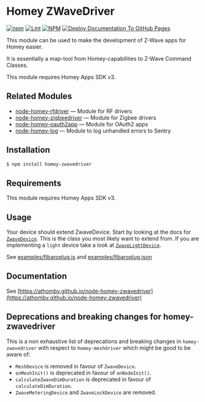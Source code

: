 # Homey ZWaveDriver

[![npm](https://img.shields.io/npm/v/homey-zwavedriver)](https://www.npmjs.com/package/homey-zwavedriver) [![Lint](https://github.com/athombv/node-homey-zwavedriver/actions/workflows/lint.yml/badge.svg?branch=master)](https://github.com/athombv/node-homey-zwavedriver/actions/workflows/lint.yml) [![NPM](https://github.com/athombv/node-homey-zwavedriver/actions/workflows/deploy.yml/badge.svg)](https://github.com/athombv/node-homey-zwavedriver/actions/workflows/deploy.yml) [![Deploy Documentation To GitHub Pages](https://github.com/athombv/node-homey-zwavedriver/actions/workflows/docs.yml/badge.svg?branch=master)](https://github.com/athombv/node-homey-zwavedriver/actions/workflows/docs.yml)

This module can be used to make the development of Z-Wave apps for Homey easier.

It is essentially a map-tool from Homey-capabilities to Z-Wave Command Classes.

This module requires Homey Apps SDK v3.

## Related Modules

* [node-homey-rfdriver](https://athombv.github.io/node-homey-rfdriver) — Module for RF drivers
* [node-homey-zigbeedriver](https://athombv.github.io/node-homey-zigbeedriver) — Module for Zigbee drivers
* [node-homey-oauth2app](https://athombv.github.io/node-homey-oauth2app) — Module for OAuth2 apps
* [node-homey-log](https://athombv.github.io/node-homey-log) — Module to log unhandled errors to Sentry

## Installation

```bash
$ npm install homey-zwavedriver
```

## Requirements

This module requires Homey Apps SDK v3.

## Usage

Your device should extend ZwaveDevice. Start by looking at the docs for [`ZwaveDevice`](https://athombv.github.io/node-homey-zwavedriver/ZwaveDevice.html). This is the class you most likely want to extend from. If you are implementing a `light` device take a look at
 [`ZwaveLightDevice`](https://athombv.github.io/node-homey-zwavedriver/ZwaveLightDevice.html).

See [examples/fibaroplug.js](https://github.com/athombv/node-homey-zwavedriver/blob/master/examples/fibaroplug.js) and [examples/fibaroplug.json](https://github.com/athombv/node-homey-zwavedriver/blob/master/examples/fibaroplug.json)

## Documentation
See [https://athombv.github.io/node-homey-zwavedriver](https://athombv.github.io/node-homey-zwavedriver)

## Deprecations and breaking changes for homey-zwavedriver

This is a non exhaustive list of deprecations and breaking changes in `homey-zwavedriver` with respect to `homey-meshdriver` which might be good to be aware of:

- `MeshDevice` is removed in favour of `ZwaveDevice`.
- `onMeshInit()` is deprecated in favour of `onNodeInit()`.
- `calculateZwaveDimDuration` is deprecated in favour of `calculateDimDuration`.
- `ZwaveMeteringDevice` and `ZwaveLockDevice` are removed.
